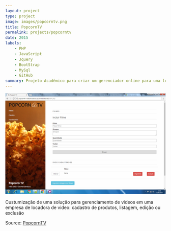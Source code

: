 ```yaml
---
layout: project
type: project
image: images/popcorntv.png
title: PopcornTV
permalink: projects/popcorntv
date: 2015
labels:
	- PHP
	- JavaScript
	- Jquery
	- BootStrap
	- MySql
	- GitHub
summary: Projeto Acadêmico para criar um gerenciador online para uma locadora de video. Usando Php puro.
---
```


<img class="ui right floated rounded image" src="../images/popcorntv.png">

Custumização de uma solução para gerenciamento de videos em uma empresa de locadora de video: cadastro de produtos, listagem, edição ou exclusão 
 

 Source: <a href="https://github.com/PopCornTV-VideoLocadora">
			<i class="large github icon"></i> PopcornTV
		 </a>
